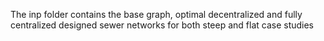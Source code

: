 The inp folder contains the base graph, optimal decentralized and fully centralized designed sewer networks for both steep and flat case studies 
